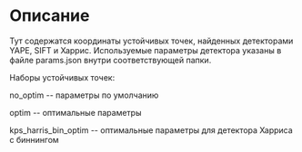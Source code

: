 # Описание
Тут содержатся координаты устойчивых точек, найденных детекторами YAPE, SIFT и Харрис. Используемые параметры детектора указаны в файле params.json внутри соответствующей папки.

Наборы устойчивых точек:

no_optim -- параметры по умолчанию

optim -- оптимальные параметры

kps_harris_bin_optim -- оптимальные параметры для детектора Харриса с биннингом
